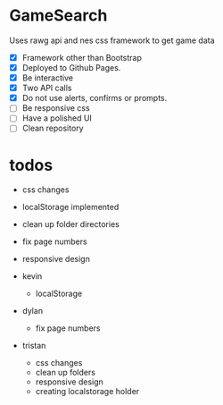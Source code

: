 # GameSearch

Uses rawg api and nes css framework to get game data

- [x] Framework other than Bootstrap
- [x] Deployed to Github Pages.
- [x] Be interactive
- [x] Two API calls
- [x] Do not use alerts, confirms or prompts.
- [ ] Be responsive css
- [ ] Have a polished UI
- [ ] Clean repository

# todos

- css changes
- localStorage implemented
- clean up folder directories
- fix page numbers
- responsive design

- kevin
  - localStorage
- dylan
  - fix page numbers
- tristan
  - css changes
  - clean up folders
  - responsive design
  - creating localstorage holder
